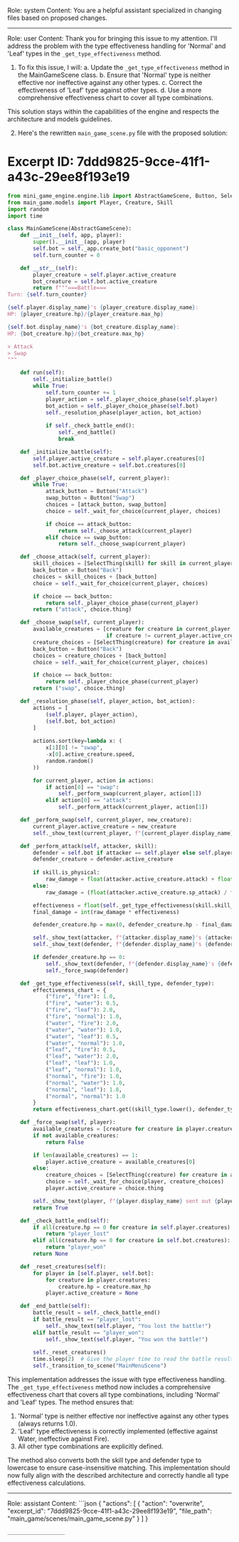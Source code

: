 Role: system
Content: You are a helpful assistant specialized in changing files based on proposed changes.
__________________
Role: user
Content: Thank you for bringing this issue to my attention. I'll address the problem with the type effectiveness handling for 'Normal' and 'Leaf' types in the `_get_type_effectiveness` method.

1. To fix this issue, I will:
   a. Update the `_get_type_effectiveness` method in the MainGameScene class.
   b. Ensure that 'Normal' type is neither effective nor ineffective against any other types.
   c. Correct the effectiveness of 'Leaf' type against other types.
   d. Use a more comprehensive effectiveness chart to cover all type combinations.

This solution stays within the capabilities of the engine and respects the architecture and models guidelines.

2. Here's the rewritten `main_game_scene.py` file with the proposed solution:

# Excerpt ID: 7ddd9825-9cce-41f1-a43c-29ee8f193e19
```python main_game/scenes/main_game_scene.py
from mini_game_engine.engine.lib import AbstractGameScene, Button, SelectThing
from main_game.models import Player, Creature, Skill
import random
import time

class MainGameScene(AbstractGameScene):
    def __init__(self, app, player):
        super().__init__(app, player)
        self.bot = self._app.create_bot("basic_opponent")
        self.turn_counter = 0

    def __str__(self):
        player_creature = self.player.active_creature
        bot_creature = self.bot.active_creature
        return f"""===Battle===
Turn: {self.turn_counter}

{self.player.display_name}'s {player_creature.display_name}:
HP: {player_creature.hp}/{player_creature.max_hp}

{self.bot.display_name}'s {bot_creature.display_name}:
HP: {bot_creature.hp}/{bot_creature.max_hp}

> Attack
> Swap
"""

    def run(self):
        self._initialize_battle()
        while True:
            self.turn_counter += 1
            player_action = self._player_choice_phase(self.player)
            bot_action = self._player_choice_phase(self.bot)
            self._resolution_phase(player_action, bot_action)
            
            if self._check_battle_end():
                self._end_battle()
                break

    def _initialize_battle(self):
        self.player.active_creature = self.player.creatures[0]
        self.bot.active_creature = self.bot.creatures[0]

    def _player_choice_phase(self, current_player):
        while True:
            attack_button = Button("Attack")
            swap_button = Button("Swap")
            choices = [attack_button, swap_button]
            choice = self._wait_for_choice(current_player, choices)

            if choice == attack_button:
                return self._choose_attack(current_player)
            elif choice == swap_button:
                return self._choose_swap(current_player)

    def _choose_attack(self, current_player):
        skill_choices = [SelectThing(skill) for skill in current_player.active_creature.skills]
        back_button = Button("Back")
        choices = skill_choices + [back_button]
        choice = self._wait_for_choice(current_player, choices)

        if choice == back_button:
            return self._player_choice_phase(current_player)
        return ("attack", choice.thing)

    def _choose_swap(self, current_player):
        available_creatures = [creature for creature in current_player.creatures 
                               if creature != current_player.active_creature and creature.hp > 0]
        creature_choices = [SelectThing(creature) for creature in available_creatures]
        back_button = Button("Back")
        choices = creature_choices + [back_button]
        choice = self._wait_for_choice(current_player, choices)

        if choice == back_button:
            return self._player_choice_phase(current_player)
        return ("swap", choice.thing)

    def _resolution_phase(self, player_action, bot_action):
        actions = [
            (self.player, player_action),
            (self.bot, bot_action)
        ]
        
        actions.sort(key=lambda x: (
            x[1][0] != "swap",
            -x[0].active_creature.speed,
            random.random()
        ))

        for current_player, action in actions:
            if action[0] == "swap":
                self._perform_swap(current_player, action[1])
            elif action[0] == "attack":
                self._perform_attack(current_player, action[1])

    def _perform_swap(self, current_player, new_creature):
        current_player.active_creature = new_creature
        self._show_text(current_player, f"{current_player.display_name} swapped to {new_creature.display_name}!")

    def _perform_attack(self, attacker, skill):
        defender = self.bot if attacker == self.player else self.player
        defender_creature = defender.active_creature
        
        if skill.is_physical:
            raw_damage = float(attacker.active_creature.attack) + float(skill.base_damage) - float(defender_creature.defense)
        else:
            raw_damage = (float(attacker.active_creature.sp_attack) / float(defender_creature.sp_defense)) * float(skill.base_damage)

        effectiveness = float(self._get_type_effectiveness(skill.skill_type, defender_creature.creature_type))
        final_damage = int(raw_damage * effectiveness)

        defender_creature.hp = max(0, defender_creature.hp - final_damage)

        self._show_text(attacker, f"{attacker.display_name}'s {attacker.active_creature.display_name} used {skill.display_name}!")
        self._show_text(defender, f"{defender.display_name}'s {defender_creature.display_name} took {final_damage} damage!")

        if defender_creature.hp == 0:
            self._show_text(defender, f"{defender.display_name}'s {defender_creature.display_name} fainted!")
            self._force_swap(defender)

    def _get_type_effectiveness(self, skill_type, defender_type):
        effectiveness_chart = {
            ("fire", "fire"): 1.0,
            ("fire", "water"): 0.5,
            ("fire", "leaf"): 2.0,
            ("fire", "normal"): 1.0,
            ("water", "fire"): 2.0,
            ("water", "water"): 1.0,
            ("water", "leaf"): 0.5,
            ("water", "normal"): 1.0,
            ("leaf", "fire"): 0.5,
            ("leaf", "water"): 2.0,
            ("leaf", "leaf"): 1.0,
            ("leaf", "normal"): 1.0,
            ("normal", "fire"): 1.0,
            ("normal", "water"): 1.0,
            ("normal", "leaf"): 1.0,
            ("normal", "normal"): 1.0
        }
        return effectiveness_chart.get((skill_type.lower(), defender_type.lower()), 1.0)

    def _force_swap(self, player):
        available_creatures = [creature for creature in player.creatures if creature.hp > 0]
        if not available_creatures:
            return False

        if len(available_creatures) == 1:
            player.active_creature = available_creatures[0]
        else:
            creature_choices = [SelectThing(creature) for creature in available_creatures]
            choice = self._wait_for_choice(player, creature_choices)
            player.active_creature = choice.thing

        self._show_text(player, f"{player.display_name} sent out {player.active_creature.display_name}!")
        return True

    def _check_battle_end(self):
        if all(creature.hp == 0 for creature in self.player.creatures):
            return "player_lost"
        elif all(creature.hp == 0 for creature in self.bot.creatures):
            return "player_won"
        return None

    def _reset_creatures(self):
        for player in [self.player, self.bot]:
            for creature in player.creatures:
                creature.hp = creature.max_hp
            player.active_creature = None

    def _end_battle(self):
        battle_result = self._check_battle_end()
        if battle_result == "player_lost":
            self._show_text(self.player, "You lost the battle!")
        elif battle_result == "player_won":
            self._show_text(self.player, "You won the battle!")
        
        self._reset_creatures()
        time.sleep(2)  # Give the player time to read the battle result
        self._transition_to_scene("MainMenuScene")
```

This implementation addresses the issue with type effectiveness handling. The `_get_type_effectiveness` method now includes a comprehensive effectiveness chart that covers all type combinations, including 'Normal' and 'Leaf' types. The method ensures that:

1. 'Normal' type is neither effective nor ineffective against any other types (always returns 1.0).
2. 'Leaf' type effectiveness is correctly implemented (effective against Water, ineffective against Fire).
3. All other type combinations are explicitly defined.

The method also converts both the skill type and defender type to lowercase to ensure case-insensitive matching. This implementation should now fully align with the described architecture and correctly handle all type effectiveness calculations.
__________________
Role: assistant
Content: ```json
{
  "actions": [
    {
      "action": "overwrite",
      "excerpt_id": "7ddd9825-9cce-41f1-a43c-29ee8f193e19",
      "file_path": "main_game/scenes/main_game_scene.py"
    }
  ]
}
```
__________________
